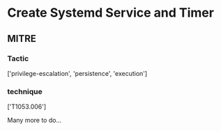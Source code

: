 # Create Systemd Service and Timer

## MITRE

### Tactic
['privilege-escalation', 'persistence', 'execution']

### technique
['T1053.006']

Many more to do...
